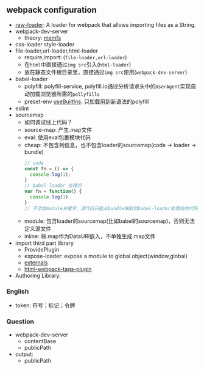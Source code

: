 ## webpack configuration

* [raw-loader](https://webpack.js.org/loaders/raw-loader/): A loader for webpack that allows importing files as a
  String.
* webpack-dev-server
  * theory: [memfs](https://github.com/streamich/memfs)
* css-loader style-loader
* file-loader,url-loader,html-loader
  * require,import: (`file-loader,url-loader`)
  * 在`html`中直接通过`img src`引入(`html-loader`)
  * 放在静态文件根目录里，直接通过`img src`使用(`webpack-dev-server`)
* babel-loader
  * polyfill: polyfill-service, polyfill.io通过分析请求头中的`UserAgent`实现自动加载浏览器所需的`pollyfills`
  * preset-env [useBuiltIns](https://babeljs.io/docs/en/babel-preset-env#usebuiltins-usage): 只加载用到新语法的polyfill
* eslint
* sourcemap
  * 如何调试线上代码？
  * source-map: 产生.map文件
  * eval: 使用eval包裹模块代码
  * cheap: 不包含列信息，也不包含loader的sourcemap(code -> loader -> bundle)
    ```javascript
    // code
    const fn = () => {
      console.log(1);
    }
    // babel-loader 处理后
    var fn = function() {
      console.log(1)
    }
    // 不添加module关键字，源代码只能从bundle映射到babel-loader处理后的代码，而不能定义到源代码
    ```
  * module: 包含loader的sourcemap(比如babel的sourcemap)，否则无法定义源文件
  * inline: 将.map作为DataURI嵌入，不单独生成.map文件
* import third part library
  * ProvidePlugin
  * expose-loader: expose a module to global object(window,global)
  * [externals](https://stackoverflow.com/a/22619421/11720536)
  * [html-webpack-tags-plugin](https://github.com/jharris4/html-webpack-tags-plugin#options)
* Authoring Library:

### English

* token: 符号；标记；令牌

### Question

* webpack-dev-server
  * contentBase
  * publicPath
* output:
  * publicPath
  
